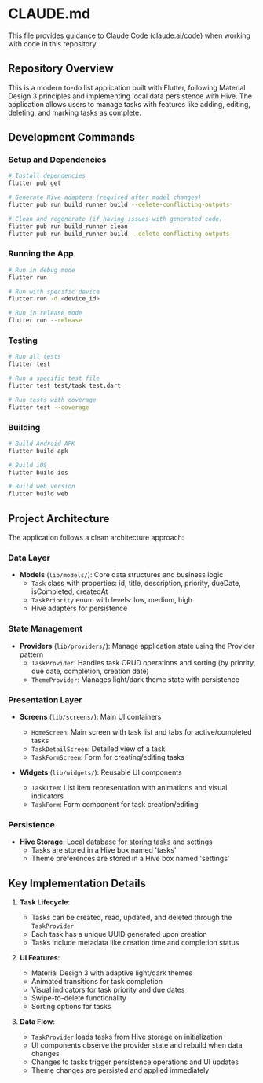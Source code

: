 # CLAUDE.md

This file provides guidance to Claude Code (claude.ai/code) when working with code in this repository.

## Repository Overview

This is a modern to-do list application built with Flutter, following Material Design 3 principles and implementing local data persistence with Hive. The application allows users to manage tasks with features like adding, editing, deleting, and marking tasks as complete.

## Development Commands

### Setup and Dependencies

```bash
# Install dependencies
flutter pub get

# Generate Hive adapters (required after model changes)
flutter pub run build_runner build --delete-conflicting-outputs

# Clean and regenerate (if having issues with generated code)
flutter pub run build_runner clean
flutter pub run build_runner build --delete-conflicting-outputs
```

### Running the App

```bash
# Run in debug mode
flutter run

# Run with specific device
flutter run -d <device_id>

# Run in release mode
flutter run --release
```

### Testing

```bash
# Run all tests
flutter test

# Run a specific test file
flutter test test/task_test.dart

# Run tests with coverage
flutter test --coverage
```

### Building

```bash
# Build Android APK
flutter build apk

# Build iOS
flutter build ios

# Build web version
flutter build web
```

## Project Architecture

The application follows a clean architecture approach:

### Data Layer

- **Models** (`lib/models/`): Core data structures and business logic
  - `Task` class with properties: id, title, description, priority, dueDate, isCompleted, createdAt
  - `TaskPriority` enum with levels: low, medium, high
  - Hive adapters for persistence

### State Management

- **Providers** (`lib/providers/`): Manage application state using the Provider pattern
  - `TaskProvider`: Handles task CRUD operations and sorting (by priority, due date, completion, creation date)
  - `ThemeProvider`: Manages light/dark theme state with persistence

### Presentation Layer

- **Screens** (`lib/screens/`): Main UI containers
  - `HomeScreen`: Main screen with task list and tabs for active/completed tasks
  - `TaskDetailScreen`: Detailed view of a task
  - `TaskFormScreen`: Form for creating/editing tasks

- **Widgets** (`lib/widgets/`): Reusable UI components
  - `TaskItem`: List item representation with animations and visual indicators
  - `TaskForm`: Form component for task creation/editing

### Persistence

- **Hive Storage**: Local database for storing tasks and settings
  - Tasks are stored in a Hive box named 'tasks'
  - Theme preferences are stored in a Hive box named 'settings'

## Key Implementation Details

1. **Task Lifecycle**:
   - Tasks can be created, read, updated, and deleted through the `TaskProvider`
   - Each task has a unique UUID generated upon creation
   - Tasks include metadata like creation time and completion status

2. **UI Features**:
   - Material Design 3 with adaptive light/dark themes
   - Animated transitions for task completion
   - Visual indicators for task priority and due dates
   - Swipe-to-delete functionality
   - Sorting options for tasks

3. **Data Flow**:
   - `TaskProvider` loads tasks from Hive storage on initialization
   - UI components observe the provider state and rebuild when data changes
   - Changes to tasks trigger persistence operations and UI updates
   - Theme changes are persisted and applied immediately